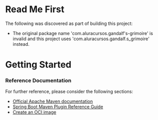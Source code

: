 # Read Me First
The following was discovered as part of building this project:

* The original package name 'com.aluracursos.gandalf's-grimoire' is invalid and this project uses 'com.aluracursos.gandalf.s_grimoire' instead.

# Getting Started

### Reference Documentation
For further reference, please consider the following sections:

* [Official Apache Maven documentation](https://maven.apache.org/guides/index.html)
* [Spring Boot Maven Plugin Reference Guide](https://docs.spring.io/spring-boot/docs/3.3.0/maven-plugin/reference/html/)
* [Create an OCI image](https://docs.spring.io/spring-boot/docs/3.3.0/maven-plugin/reference/html/#build-image)

